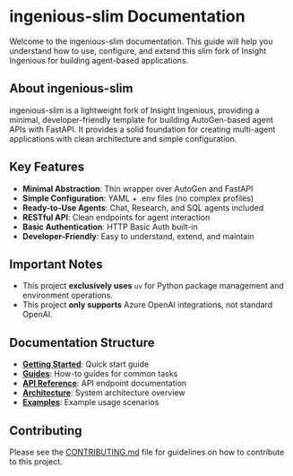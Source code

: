 # ingenious-slim Documentation

Welcome to the ingenious-slim documentation. This guide will help you understand how to use, configure, and extend this slim fork of Insight Ingenious for building agent-based applications.

## About ingenious-slim

ingenious-slim is a lightweight fork of Insight Ingenious, providing a minimal, developer-friendly template for building AutoGen-based agent APIs with FastAPI. It provides a solid foundation for creating multi-agent applications with clean architecture and simple configuration.

## Key Features

- **Minimal Abstraction**: Thin wrapper over AutoGen and FastAPI
- **Simple Configuration**: YAML + .env files (no complex profiles)
- **Ready-to-Use Agents**: Chat, Research, and SQL agents included
- **RESTful API**: Clean endpoints for agent interaction
- **Basic Authentication**: HTTP Basic Auth built-in
- **Developer-Friendly**: Easy to understand, extend, and maintain

## Important Notes

- This project **exclusively uses** `uv` for Python package management and environment operations.
- This project **only supports** Azure OpenAI integrations, not standard OpenAI.

## Documentation Structure

- **[Getting Started](./getting_started.md)**: Quick start guide
- **[Guides](./guides/index.md)**: How-to guides for common tasks
- **[API Reference](./api/index.md)**: API endpoint documentation
- **[Architecture](./architecture/index.md)**: System architecture overview
- **[Examples](./examples/index.md)**: Example usage scenarios

## Contributing

Please see the [CONTRIBUTING.md](../CONTRIBUTING.md) file for guidelines on how to contribute to this project.
